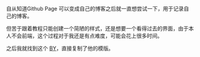 自从知道Github Page 可以变成自己的博客之后就一直想尝试一下，用于记录自己的博客。

但苦于跟着教程只能创建一个简陋的样式，还是想要一个看得过去的界面，由于本人不会前端，这个过程对于我还是有点难度，可能会花上很多时间。

之后我就找到这个 [BY](https://github.com/qiubaiying/qiubaiying.github.io)，直接复制了他的模版。

